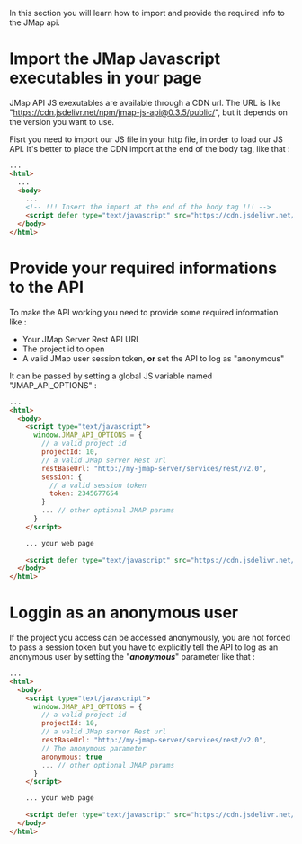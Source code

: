 In this section you will learn how to import and provide the required info to the JMap api.

# Import the JMap Javascript executables in your page

JMap API JS exexutables are available through a CDN url. The URL is like "https://cdn.jsdelivr.net/npm/jmap-js-api@0.3.5/public/", but it depends on the version you want to use.

Fisrt you need to import our JS file in your http file, in order to load our JS API. It's better to place the CDN import at the end of the body tag, like that :
```html
...
<html>
  ...
  <body>
    ...
    <!-- !!! Insert the import at the end of the body tag !!! -->
    <script defer type="text/javascript" src="https://cdn.jsdelivr.net/npm/jmap-js-api@0.3.5/public/"></script>
  </body>
</html>
```

# Provide your required informations to the API

To make the API working you need to provide some required information like :

  - Your JMap Server Rest API URL
  - The project id to open
  - A valid JMap user session token, **or** set the API to log as "anonymous"

It can be passed by setting a global JS variable named "JMAP_API_OPTIONS" :

```html
...
<html>
  <body>
    <script type="text/javascript">
      window.JMAP_API_OPTIONS = {
        // a valid project id
        projectId: 10,
        // a valid JMap server Rest url
        restBaseUrl: "http://my-jmap-server/services/rest/v2.0",
        session: {
          // a valid session token
          token: 2345677654
        }
        ... // other optional JMAP params
      }
    </script>

    ... your web page
    
    <script defer type="text/javascript" src="https://cdn.jsdelivr.net/npm/jmap-js-api@0.3.5/public/"></script>
  </body>
</html>
```

# Loggin as an anonymous user

If the project you access can be accessed anonymously, you are not forced to pass a session token but you have to explicitly tell the API to log as an anonymous user by setting the "***anonymous***" parameter like that :

```html
...
<html>
  <body>
    <script type="text/javascript">
      window.JMAP_API_OPTIONS = {
        // a valid project id
        projectId: 10,
        // a valid JMap server Rest url
        restBaseUrl: "http://my-jmap-server/services/rest/v2.0",
        // The anonymous parameter
        anonymous: true
        ... // other optional JMAP params
      }
    </script>

    ... your web page
    
    <script defer type="text/javascript" src="https://cdn.jsdelivr.net/npm/jmap-js-api@0.3.5/public/"></script>
  </body>
</html>
```
